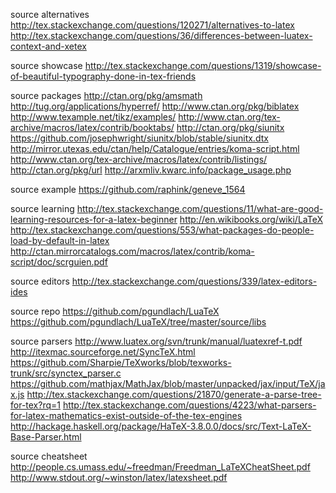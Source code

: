 
source alternatives
  http://tex.stackexchange.com/questions/120271/alternatives-to-latex
  http://tex.stackexchange.com/questions/36/differences-between-luatex-context-and-xetex

source showcase
  http://tex.stackexchange.com/questions/1319/showcase-of-beautiful-typography-done-in-tex-friends

source packages
  http://ctan.org/pkg/amsmath
  http://tug.org/applications/hyperref/
  http://www.ctan.org/pkg/biblatex
  http://www.texample.net/tikz/examples/
  http://www.ctan.org/tex-archive/macros/latex/contrib/booktabs/
  http://ctan.org/pkg/siunitx
  https://github.com/josephwright/siunitx/blob/stable/siunitx.dtx
  http://mirror.utexas.edu/ctan/help/Catalogue/entries/koma-script.html
  http://www.ctan.org/tex-archive/macros/latex/contrib/listings/
  http://ctan.org/pkg/url
  http://arxmliv.kwarc.info/package_usage.php

source example
  https://github.com/raphink/geneve_1564

source learning
  http://tex.stackexchange.com/questions/11/what-are-good-learning-resources-for-a-latex-beginner
  http://en.wikibooks.org/wiki/LaTeX
  http://tex.stackexchange.com/questions/553/what-packages-do-people-load-by-default-in-latex
  http://ctan.mirrorcatalogs.com/macros/latex/contrib/koma-script/doc/scrguien.pdf

source editors
  http://tex.stackexchange.com/questions/339/latex-editors-ides

source repo 
  https://github.com/pgundlach/LuaTeX
  https://github.com/pgundlach/LuaTeX/tree/master/source/libs

source parsers
  http://www.luatex.org/svn/trunk/manual/luatexref-t.pdf
  http://itexmac.sourceforge.net/SyncTeX.html
  https://github.com/Sharpie/TeXworks/blob/texworks-trunk/src/synctex_parser.c
  https://github.com/mathjax/MathJax/blob/master/unpacked/jax/input/TeX/jax.js
  http://tex.stackexchange.com/questions/21870/generate-a-parse-tree-for-tex?rq=1
  http://tex.stackexchange.com/questions/4223/what-parsers-for-latex-mathematics-exist-outside-of-the-tex-engines
  http://hackage.haskell.org/package/HaTeX-3.8.0.0/docs/src/Text-LaTeX-Base-Parser.html

source cheatsheet
  http://people.cs.umass.edu/~freedman/Freedman_LaTeXCheatSheet.pdf
  http://www.stdout.org/~winston/latex/latexsheet.pdf
